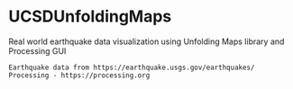 # UCSDUnfoldingMaps

Real world earthquake data visualization using Unfolding Maps library and Processing GUI

    Earthquake data from https://earthquake.usgs.gov/earthquakes/
    Processing - https://processing.org

